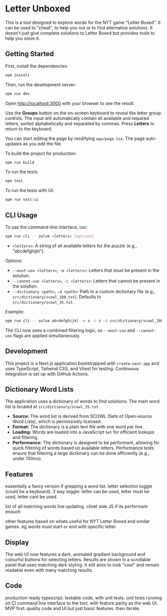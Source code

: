 # Letter Unboxed

This is a tool designed to explore words for the NYT game "Letter Boxed".
It can be used to "cheat", to help you out or to find alternative solutions.
It doesn't just give complete solutions to Letter Boxed but provides
tools to help you solve it.

## Getting Started

First, install the dependencies:

```bash
npm install
```

Then, run the development server:

```bash
npm run dev
```

Open [http://localhost:3000](http://localhost:3000) with your browser to see the result.

Use the **Groups** button on the on-screen keyboard to reveal the letter group controls. The input will automatically contain all available and required letters, sorted alphabetically and separated by commas. Press **Letters** to return to the keyboard.

You can start editing the page by modifying `app/page.tsx`. The page auto-updates as you edit the file.

To build the project for production:

```bash
npm run build
```

To run the tests:

```bash
npm test
```

To run the tests with UI:

```bash
npm run test:ui
```

## CLI Usage

To use the command-line interface, run:

```bash
npm run cli -- solve <letters> [options]
```

- `<letters>`: A string of all available letters for the puzzle (e.g., "abcdefghijkl").

Options:
  - `--must-use <letters>`, `-m <letters>`: Letters that must be present in the solution.
  - `--cannot-use <letters>`, `-c <letters>`: Letters that cannot be present in the solution.
  - `--dictionary <path>`, `-d <path>`: Path to a custom dictionary file (e.g., `src/dictionary/scowl_100.txt`). Defaults to `src/dictionary/scowl_35.txt`.

Example:

```bash
npm run cli -- solve abcdefghijkl -m a -c z -d src/dictionary/scowl_100.txt
```

The CLI now uses a combined filtering logic, so `--must-use` and `--cannot-use` flags are applied simultaneously.

## Development

This project is a Next.js application bootstrapped with `create-next-app` and uses TypeScript, Tailwind CSS, and Vitest for testing. Continuous Integration is set up with GitHub Actions.

## Dictionary Word Lists

The application uses a dictionary of words to find solutions. The main word list is located at `src/dictionary/scowl_35.txt`.

- **Source:** The word list is derived from SCOWL (Sets of Open-source Word Lists), which is permissively licensed.
- **Format:** The dictionary is a plain text file with one word per line.
- **Loading:** Words are loaded into a JavaScript `Set` for efficient lookups and filtering.
- **Performance:** The dictionary is designed to be performant, allowing for quick filtering of words based on available letters. Performance tests ensure that filtering a large dictionary can be done efficiently (e.g., under 100ms).

## Features

essentially a fancy version if grepping a word list.
letter selection toggle (could be a keyboard).
3 way toggle: letter can be used, letter must be used, letter cant be used.

list of all matching words
live updating. clinet side JS if its performant enouch

other features based on whats useful for NYT Letter Boxed and similar games.
eg words must start or end with specific letter

## Display

The web UI now features a dark, animated gradient background and colourful
buttons for selecting letters. Results are shown in a scrollable panel that uses
matching dark styling. It still aims to look "cool" and remain readable even
with many matching results.

## Code

production ready typescript.
testable code, with unit tests.
unit tests running on CI
command line interface to the tool, with feature parity as the web UI.
MVP first: quality code and UI but just basic features. then iterate.
